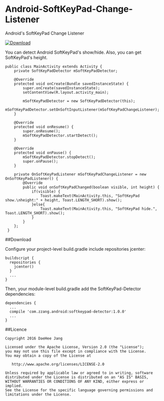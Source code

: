 # Android-SoftKeyPad-Change-Listener
Android's SoftKeyPad Change Listener 

[ ![Download](https://api.bintray.com/packages/daehee/maven/softkeypad-detector/images/download.svg) ](https://bintray.com/daehee/maven/softkeypad-detector/_latestVersion)

You can detect Android SoftKeyPad's show/hide. Also, you can get SoftKeyPad's height.

    public class MainActivity extends Activity {
        private SoftKeyPadDetector mSoftKeyPadDetector;
        
        @Override
        protected void onCreate(Bundle savedInstanceState) {
            super.onCreate(savedInstanceState);
            setContentView(R.layout.activity_main);
    
            mSoftKeyPadDetector = new SoftKeyPadDetector(this);
            mSoftKeyPadDetector.setOnSoftInputListener(mSoftKeyPadChangeListener);
        }
    
        @Override
        protected void onResume() {
            super.onResume();
            mSoftKeyPadDetector.startDetect();
        }
    
        @Override
        protected void onPause() {
            mSoftKeyPadDetector.stopDetect();
            super.onPause();
        }
    
        private OnSoftKeyPadListener mSoftKeyPadChangeListener = new OnSoftKeyPadListener() {
            @Override
            public void onSoftKeyPadChanged(boolean visible, int height) {
                if(visible) {
                    Toast.makeText(MainActivity.this, "SoftKeyPad show.\nheight:" + height, Toast.LENGTH_SHORT).show();
                }else{
                    Toast.makeText(MainActivity.this, "SoftKeyPad hide.", Toast.LENGTH_SHORT).show();
                }
            }
        };
     }

##Download

Configure your project-level build.gradle include repositories jcenter:

    buildscript {
      repositories {
        jcenter()
      }
      ...
    }
    
Then, your module-level build.gradle add the SoftKeyPad-Detector dependencies:

    dependencies {
      ...
      compile 'com.zzang.android:softkeypad-detector:1.0.0'
      ...
    }
    

##Licence

    Copyright 2016 DaeHee Jang
    
    Licensed under the Apache License, Version 2.0 (the "License");
    you may not use this file except in compliance with the License.
    You may obtain a copy of the License at
    
       http://www.apache.org/licenses/LICENSE-2.0
    
    Unless required by applicable law or agreed to in writing, software
    distributed under the License is distributed on an "AS IS" BASIS,
    WITHOUT WARRANTIES OR CONDITIONS OF ANY KIND, either express or implied.
    See the License for the specific language governing permissions and
    limitations under the License.
